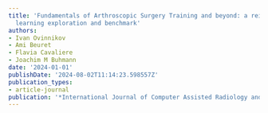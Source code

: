 ```yaml
---
title: 'Fundamentals of Arthroscopic Surgery Training and beyond: a reinforcement
  learning exploration and benchmark'
authors:
- Ivan Ovinnikov
- Ami Beuret
- Flavia Cavaliere
- Joachim M Buhmann
date: '2024-01-01'
publishDate: '2024-08-02T11:14:23.598557Z'
publication_types:
- article-journal
publication: '*International Journal of Computer Assisted Radiology and Surgery*'
---
```


